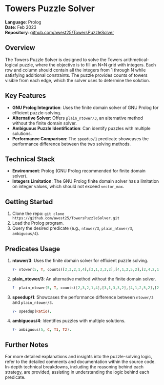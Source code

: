 # Towers Puzzle Solver

**Language**: Prolog <br/>
**Date**: Feb 2023 <br/>
**Repository**: [github.com/awest25/TowersPuzzleSolver](https://github.com/awest25/TowersPuzzleSolver)

## Overview

The Towers Puzzle Solver is designed to solve the Towers arithmetical-logical puzzle, where the objective is to fill an N×N grid with integers. Each row and column should contain all the integers from 1 through N while satisfying additional constraints. The puzzle provides counts of towers visible from each edge, which the solver uses to determine the solution.

## Key Features

- **GNU Prolog Integration**: Uses the finite domain solver of GNU Prolog for efficient puzzle-solving.
- **Alternative Solver**: Offers `plain_ntower/3`, an alternative method without the finite domain solver.
- **Ambiguous Puzzle Identification**: Can identify puzzles with multiple solutions.
- **Performance Comparison**: The `speedup/1` predicate showcases the performance difference between the two solving methods.

## Technical Stack

- **Environment**: Prolog (GNU Prolog recommended for finite domain solver).
- **Integers Limitation**: The GNU Prolog finite domain solver has a limitation on integer values, which should not exceed `vector_max`.

## Getting Started

1. Clone the repo: `git clone https://github.com/awest25/TowersPuzzleSolver.git`
2. Load the Prolog program.
3. Query the desired predicate (e.g., `ntower/3`, `plain_ntower/3`, `ambiguous/4`).

## Predicates Usage

1. **ntower/3**: Uses the finite domain solver for efficient puzzle solving.

    ```prolog
    ?- ntower(5, T, counts([2,3,2,1,4],[3,1,3,3,2],[4,1,2,5,2],[2,4,2,1,2])).
    ```

2. **plain_ntower/3**: An alternative method without the finite domain solver.

    ```prolog
    ?- plain_ntower(5, T, counts([2,3,2,1,4],[3,1,3,3,2],[4,1,2,5,2],[2,4,2,1,2])).
    ```

3. **speedup/1**: Showcases the performance difference between `ntower/3` and `plain_ntower/3`.

    ```prolog
    ?- speedup(Ratio).
    ```

4. **ambiguous/4**: Identifies puzzles with multiple solutions.

    ```prolog
    ?- ambiguous(5, C, T1, T2).
    ```

## Further Notes

For more detailed explanations and insights into the puzzle-solving logic, refer to the detailed comments and documentation within the source code. In-depth technical breakdowns, including the reasoning behind each strategy, are provided, assisting in understanding the logic behind each predicate.
